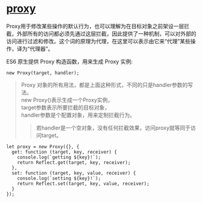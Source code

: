 # [proxy](http://es6.ruanyifeng.com/#docs/proxy)

Proxy用于修改某些操作的默认行为，也可以理解为在目标对象之前架设一层拦截，外部所有的访问都必须先通过这层拦截，因此提供了一种机制，可以对外部的访问进行过滤和修改。这个词的原理为代理，在这里可以表示由它来“代理”某些操作，译为“代理器”。

ES6 原生提供 Proxy 构造函数，用来生成 Proxy 实例:
>
    new Proxy(target, handler);
>Proxy 对象的所有用法，都是上面这种形式，不同的只是handler参数的写法。  
>new Proxy()表示生成一个Proxy实例，  
>target参数表示所要拦截的目标对象，  
>handler参数是个配置对象，用来定制拦截行为。
>>若handler是一个空对象，没有任何拦截效果，访问proxy就等同于访问target。

>
    let proxy = new Proxy({}, {
      get: function (target, key, receiver) {
        console.log(`getting ${key}!`);
        return Reflect.get(target, key, receiver);
      },
      set: function (target, key, value, receiver) {
        console.log(`setting ${key}!`);
        return Reflect.set(target, key, value, receiver);
      }
    });